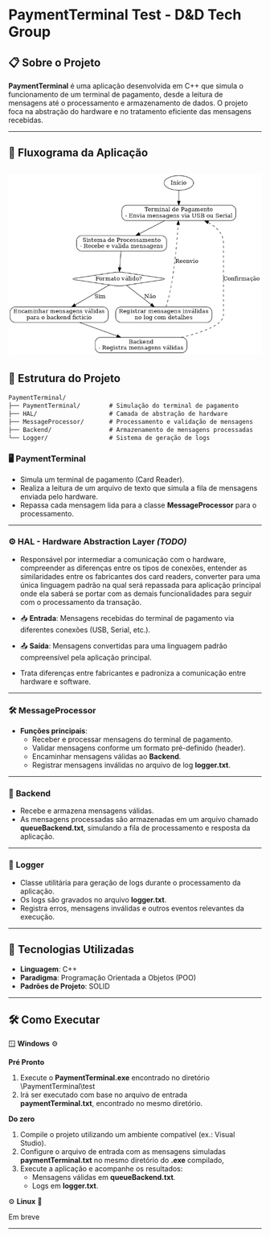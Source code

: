 # PaymentTerminal Test - D&D Tech Group

## 📋 Sobre o Projeto
**PaymentTerminal** é uma aplicação desenvolvida em C++ que simula o funcionamento de um terminal de pagamento, desde a leitura de mensagens até o processamento e armazenamento de dados. O projeto foca na abstração do hardware e no tratamento eficiente das mensagens recebidas.

---

## 🔄 Fluxograma da Aplicação

![alt text](fluxograma_sistema_pagamento.png)
---

## 📄 Estrutura do Projeto
```
PaymentTerminal/
├── PaymentTerminal/        # Simulação do terminal de pagamento
├── HAL/                    # Camada de abstração de hardware
├── MessageProcessor/       # Processamento e validação de mensagens
├── Backend/                # Armazenamento de mensagens processadas
└── Logger/                 # Sistema de geração de logs
```

### 🖥️ **PaymentTerminal**
- Simula um terminal de pagamento (Card Reader).
- Realiza a leitura de um arquivo de texto que simula a fila de mensagens enviada pelo hardware.
- Repassa cada mensagem lida para a classe **MessageProcessor** para o processamento.

---

### ⚙️ **HAL - Hardware Abstraction Layer** *(TODO)*
- Responsável por intermediar a comunicação com o hardware, compreender as diferenças entre os tipos de conexões, entender as similaridades entre os fabricantes dos card readers, converter para uma única linguagem padrão na qual será repassada para aplicação principal onde ela saberá se portar com as demais funcionalidades para seguir com o processamento da transação.

- 📥 **Entrada**: Mensagens recebidas do terminal de pagamento via diferentes conexões (USB, Serial, etc.).
- 📤 **Saída**: Mensagens convertidas para uma linguagem padrão compreensível pela aplicação principal.
- Trata diferenças entre fabricantes e padroniza a comunicação entre hardware e software.

---

### 🛠️ **MessageProcessor**
- **Funções principais**:
  - Receber e processar mensagens do terminal de pagamento.
  - Validar mensagens conforme um formato pré-definido (header).
  - Encaminhar mensagens válidas ao **Backend**.
  - Registrar mensagens inválidas no arquivo de log **logger.txt**.

---

### 📂 **Backend**
- Recebe e armazena mensagens válidas.
- As mensagens processadas são armazenadas em um arquivo chamado **queueBackend.txt**, simulando a fila de processamento e resposta da aplicação.

---

### 📝 **Logger**
- Classe utilitária para geração de logs durante o processamento da aplicação.
- Os logs são gravados no arquivo **logger.txt**.
- Registra erros, mensagens inválidas e outros eventos relevantes da execução.

---

## 🚀 Tecnologias Utilizadas
- **Linguagem**: C++
- **Paradigma**: Programação Orientada a Objetos (POO)
- **Padrões de Projeto**: SOLID

---

## 🛠️ Como Executar 

🪟 **Windows** ⚙️

**Pré Pronto**
1. Execute o **PaymentTerminal.exe** encontrado no diretório \PaymentTerminal\test
2. Irá ser executado com base no arquivo de entrada **paymentTerminal.txt**, encontrado no mesmo diretório.

**Do zero**
1. Compile o projeto utilizando um ambiente compatível (ex.: Visual Studio).
2. Configure o arquivo de entrada com as mensagens simuladas **paymentTerminal.txt** no mesmo diretório do **.exe** compilado,
3. Execute a aplicação e acompanhe os resultados:
   - Mensagens válidas em **queueBackend.txt**.
   - Logs em **logger.txt**.

⚙️ **Linux** 🐧

Em breve

---

